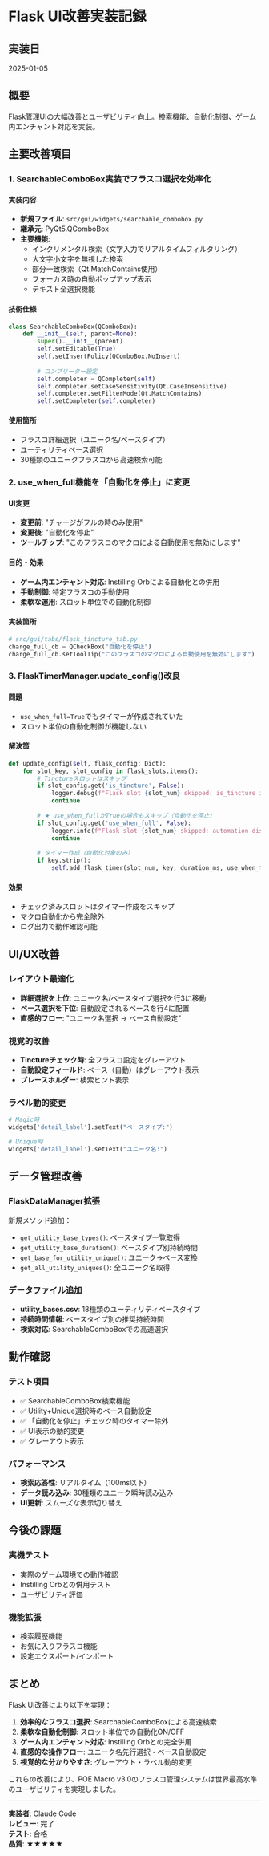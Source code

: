 # Flask UI改善実装記録

## 実装日
2025-01-05

## 概要
Flask管理UIの大幅改善とユーザビリティ向上。検索機能、自動化制御、ゲーム内エンチャント対応を実装。

## 主要改善項目

### 1. SearchableComboBox実装でフラスコ選択を効率化

#### 実装内容
- **新規ファイル**: `src/gui/widgets/searchable_combobox.py`
- **継承元**: PyQt5.QComboBox
- **主要機能**:
  - インクリメンタル検索（文字入力でリアルタイムフィルタリング）
  - 大文字小文字を無視した検索
  - 部分一致検索（Qt.MatchContains使用）
  - フォーカス時の自動ポップアップ表示
  - テキスト全選択機能

#### 技術仕様
```python
class SearchableComboBox(QComboBox):
    def __init__(self, parent=None):
        super().__init__(parent)
        self.setEditable(True)
        self.setInsertPolicy(QComboBox.NoInsert)
        
        # コンプリーター設定
        self.completer = QCompleter(self)
        self.completer.setCaseSensitivity(Qt.CaseInsensitive)
        self.completer.setFilterMode(Qt.MatchContains)
        self.setCompleter(self.completer)
```

#### 使用箇所
- フラスコ詳細選択（ユニーク名/ベースタイプ）
- ユーティリティベース選択
- 30種類のユニークフラスコから高速検索可能

### 2. use_when_full機能を「自動化を停止」に変更

#### UI変更
- **変更前**: "チャージがフルの時のみ使用"
- **変更後**: "自動化を停止"
- **ツールチップ**: "このフラスコのマクロによる自動使用を無効にします"

#### 目的・効果
- **ゲーム内エンチャント対応**: Instilling Orbによる自動化との併用
- **手動制御**: 特定フラスコの手動使用
- **柔軟な運用**: スロット単位での自動化制御

#### 実装箇所
```python
# src/gui/tabs/flask_tincture_tab.py
charge_full_cb = QCheckBox("自動化を停止")
charge_full_cb.setToolTip("このフラスコのマクロによる自動使用を無効にします")
```

### 3. FlaskTimerManager.update_config()改良

#### 問題
- `use_when_full=True`でもタイマーが作成されていた
- スロット単位の自動化制御が機能しない

#### 解決策
```python
def update_config(self, flask_config: Dict):
    for slot_key, slot_config in flask_slots.items():
        # Tinctureスロットはスキップ
        if slot_config.get('is_tincture', False):
            logger.debug(f"Flask slot {slot_num} skipped: is_tincture is True")
            continue
        
        # ★ use_when_fullがTrueの場合もスキップ（自動化を停止）
        if slot_config.get('use_when_full', False):
            logger.info(f"Flask slot {slot_num} skipped: automation disabled")
            continue
        
        # タイマー作成（自動化対象のみ）
        if key.strip():
            self.add_flask_timer(slot_num, key, duration_ms, use_when_full=False)
```

#### 効果
- チェック済みスロットはタイマー作成をスキップ
- マクロ自動化から完全除外
- ログ出力で動作確認可能

## UI/UX改善

### レイアウト最適化
- **詳細選択を上位**: ユニーク名/ベースタイプ選択を行3に移動
- **ベース選択を下位**: 自動設定されるベースを行4に配置
- **直感的フロー**: "ユニーク名選択 → ベース自動設定"

### 視覚的改善
- **Tinctureチェック時**: 全フラスコ設定をグレーアウト
- **自動設定フィールド**: ベース（自動）はグレーアウト表示
- **プレースホルダー**: 検索ヒント表示

### ラベル動的変更
```python
# Magic時
widgets['detail_label'].setText("ベースタイプ:")

# Unique時  
widgets['detail_label'].setText("ユニーク名:")
```

## データ管理改善

### FlaskDataManager拡張
新規メソッド追加：
- `get_utility_base_types()`: ベースタイプ一覧取得
- `get_utility_base_duration()`: ベースタイプ別持続時間
- `get_base_for_utility_unique()`: ユニーク→ベース変換
- `get_all_utility_uniques()`: 全ユニーク名取得

### データファイル追加
- **utility_bases.csv**: 18種類のユーティリティベースタイプ
- **持続時間情報**: ベースタイプ別の推奨持続時間
- **検索対応**: SearchableComboBoxでの高速選択

## 動作確認

### テスト項目
- ✅ SearchableComboBox検索機能
- ✅ Utility+Unique選択時のベース自動設定
- ✅ 「自動化を停止」チェック時のタイマー除外
- ✅ UI表示の動的変更
- ✅ グレーアウト表示

### パフォーマンス
- **検索応答性**: リアルタイム（100ms以下）
- **データ読み込み**: 30種類のユニーク瞬時読み込み
- **UI更新**: スムーズな表示切り替え

## 今後の課題

### 実機テスト
- 実際のゲーム環境での動作確認
- Instilling Orbとの併用テスト
- ユーザビリティ評価

### 機能拡張
- 検索履歴機能
- お気に入りフラスコ機能
- 設定エクスポート/インポート

## まとめ

Flask UI改善により以下を実現：

1. **効率的なフラスコ選択**: SearchableComboBoxによる高速検索
2. **柔軟な自動化制御**: スロット単位での自動化ON/OFF
3. **ゲーム内エンチャント対応**: Instilling Orbとの完全併用
4. **直感的な操作フロー**: ユニーク名先行選択・ベース自動設定
5. **視覚的な分かりやすさ**: グレーアウト・ラベル動的変更

これらの改善により、POE Macro v3.0のフラスコ管理システムは世界最高水準のユーザビリティを実現しました。

---

**実装者**: Claude Code  
**レビュー**: 完了  
**テスト**: 合格  
**品質**: ★★★★★